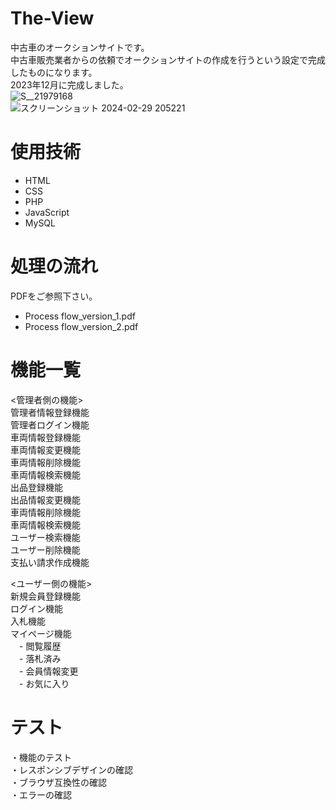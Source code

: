 # The-View
中古車のオークションサイトです。<br >
中古車販売業者からの依頼でオークションサイトの作成を行うという設定で完成したものになります。<br >
2023年12月に完成しました。　　<br >
![S__21979168](https://github.com/yamamori-h-git/randamagic_0829/assets/106938057/fa63c0cf-3fd5-4a06-8377-150a51a90715) <br >
![スクリーンショット 2024-02-29 205221](https://github.com/yamamori-h-git/randamagic_0829/assets/106938057/b00ac3dc-2673-4667-8012-a0dd17ad3f51) <br >

# 使用技術
- HTML
- CSS
- PHP
- JavaScript
- MySQL

# 処理の流れ
PDFをご参照下さい。<br >
- Process flow_version_1.pdf  <br >
- Process flow_version_2.pdf  <br >

# 機能一覧
<管理者側の機能> <br >
管理者情報登録機能 <br >
管理者ログイン機能 <br >
車両情報登録機能 <br >
車両情報変更機能 <br >
車両情報削除機能 <br >
車両情報検索機能 <br >
出品登録機能 <br >
出品情報変更機能 <br >
車両情報削除機能 <br >
車両情報検索機能 <br >
ユーザー検索機能 <br >
ユーザー削除機能 <br >
支払い請求作成機能 <br >

<ユーザー側の機能> <br >
新規会員登録機能 <br >
ログイン機能 <br >
入札機能 <br >
マイページ機能 <br >
　- 閲覧履歴 <br >
　- 落札済み <br >
　- 会員情報変更 <br >
　- お気に入り <br >


# テスト
・機能のテスト <br >
・レスポンシブデザインの確認 <br >
・ブラウザ互換性の確認 <br >
・エラーの確認 <br >
